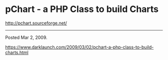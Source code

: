 # pChart - a PHP Class to build Charts

http://pchart.sourceforge.net/

---

Posted Mar 2, 2009.

https://www.darklaunch.com/2009/03/02/pchart-a-php-class-to-build-charts.html